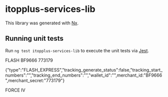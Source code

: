 # itopplus-services-lib

This library was generated with [Nx](https://nx.dev).

## Running unit tests

Run `ng test itopplus-services-lib` to execute the unit tests via [Jest](https://jestjs.io).

FLASH
BF9666
773179

{"type":"FLASH_EXPRESS","tracking_generate_status":false,"tracking_start_numbers":"","tracking_end_numbers":"","wallet_id":"",merchant_id:"BF9666",merchant_secret:"773179"}

FORCE IV
